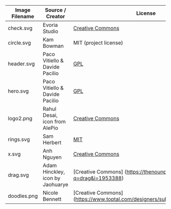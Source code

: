 | Image Filename | Source / Creator | License |
| -------------- | ------------- | ----- |
| check.svg      | Evoria Studio  | [Creative Commons](https://www.iconfinder.com/icons/3162599/approve_check_good_success_tick_icon)  |
| circle.svg     | Kam Bowman  | MIT (project license) |
| header.svg     | Paco Vitiello & Davide Pacilio  | [GPL](https://cruip.com/terms/) |
| hero.svg       | Paco Vitiello & Davide Pacilio  | [GPL](https://cruip.com/terms/) |
| logo2.png      | Rahul Desai, icon from AlePio  | [Creative Commons](https://thenounproject.com/search/?q=clock&i=1971204)  |
| rings.svg      | Sam Herbert  | [MIT](https://github.com/SamHerbert/SVG-Loaders)  |
| x.svg | Anh Nguyen | [Creative Commons](https://www.iconfinder.com/icons/1110973/close_essential_set_x_icon) |
| drag.svg       | Adam Hinckley,  icon by Jaohuarye  | [Creative Commons] (https://thenounproject.com/search/?q=drag&i=1953388) |
| doodles.png       | Nicole Bennett   | [Creative Commons] (https://www.toptal.com/designers/subtlepatterns/doodles/) |